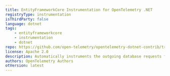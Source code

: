 ```yaml
---
title: EntityFrameworkCore Instrumentation for OpenTelemetry .NET
registryType: instrumentation
isThirdParty: false
language: dotnet
tags:
    - entityframeworkcore
    - instrumentation
    - dotnet
repo: https://github.com/open-telemetry/opentelemetry-dotnet-contrib/tree/main/src/OpenTelemetry.Instrumentation.EntityFrameworkCore
license: Apache 2.0
description: Automatically instruments the outgoing database requests from Microsoft.EntityFrameworkCore.
authors: OpenTelemetry Authors
otVersion: latest
---
```

